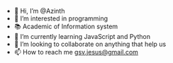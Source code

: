 - 👋 Hi, I’m @Azinth
- 👀 I’m interested in programming
- 📚 Academic of Information system
- 🌱 I’m currently learning JavaScript and Python
- 💞️ I’m looking to collaborate on anything that help us
- 📫 How to reach me gsv.jesus@gmail.com

<!---
Azinth/Azinth is a ✨ special ✨ repository because its `README.md` (this file) appears on your GitHub profile.
You can click the Preview link to take a look at your changes.
--->
